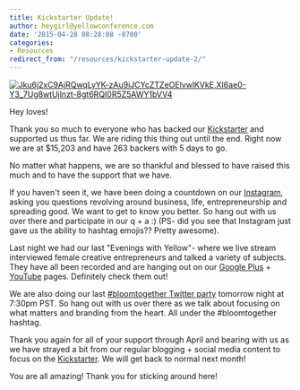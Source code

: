 ```yaml
---
title: Kickstarter Update!
author: heygirl@yellowconference.com
date: '2015-04-28 08:28:08 -0700'
categories:
- Resources
redirect_from: "/resources/kickstarter-update-2/"
---
```


[![Jku6j2xC9AjRQwqLyYK-zAu9iJCYcZTZeOElvwlKVkE,XI6ae0-Y3_7Ug8wtUjlnzt-8gt6RQI0R5Z5AWY1bVV4](https://s3.amazonaws.com/yellow-files/blog/2015/04/Jku6j2xC9AjRQwqLyYK-zAu9iJCYcZTZeOElvwlKVkEXI6ae0-Y3_7Ug8wtUjlnzt-8gt6RQI0R5Z5AWY1bVV41.jpg)](https://s3.amazonaws.com/yellow-files/blog/2015/04/Jku6j2xC9AjRQwqLyYK-zAu9iJCYcZTZeOElvwlKVkEXI6ae0-Y3_7Ug8wtUjlnzt-8gt6RQI0R5Z5AWY1bVV41.jpg)

Hey loves!

Thank you so much to everyone who has backed our [Kickstarter](https://www.kickstarter.com/projects/1439745204/the-yellow-room-a-digital-hub-for-creative-world-c) and supported us thus far. We are riding this thing out until the end. Right now we are at $15,203 and have 263 backers with 5 days to go.

No matter what happens, we are so thankful and blessed to have raised this much and to have the support that we have.

If you haven't seen it, we have been doing a countdown on our [Instagram](http://instagram.com/yellowconference), asking you questions revolving around business, life, entrepreneurship and spreading good. We want to get to know you better. So hang out with us over there and participate in our q + a :) (PS- did you see that Instagram just gave us the ability to hashtag emojis?? Pretty awesome).

Last night we had our last "Evenings with Yellow"- where we live stream interviewed female creative entrepreneurs and talked a variety of subjects. They have all been recorded and are hanging out on our [Google Plus](https://plus.google.com/b/114908593334625555940/114908593334625555940/posts) + [YouTube](https://www.youtube.com/channel/UChB2dF3cDVB4iIqZG023FgA) pages. Definitely check them out!

We are also doing our last [#bloomtogether Twitter party](https://twitter.com/yellowconf) tomorrow night at 7:30pm PST. So hang out with us over there as we talk about focusing on what matters and branding from the heart. All under the #bloomtogether hashtag.

Thank you again for all of your support through April and bearing with us as we have strayed a bit from our regular blogging + social media content to focus on the [Kickstarter](https://www.kickstarter.com/projects/1439745204/the-yellow-room-a-digital-hub-for-creative-world-c). We will get back to normal next month!

You are all amazing! Thank you for sticking around here!
